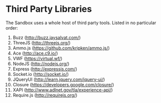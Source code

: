 # Third Party Libraries

The Sandbox uses a whole host of third party tools. Listed in no particular order:

1. Buzz (http://buzz.jaysalvat.com/)
1. ThreeJS (http://threejs.org/)
1. Ammo.js (https://github.com/kripken/ammo.js/)
1. Ace (http://ace.c9.io/)
1. VWF (https://virtual.wf/)
1. NodeJS (http://nodejs.org/)
1. Express (http://expressjs.com/)
1. Socket.io (http://socket.io/)
1. JQueryUI (http://learn.jquery.com/jquery-ui/)
1. Closure (https://developers.google.com/closure/)
1. XAPI (http://www.adlnet.gov/tla/experience-api/)
1. Require.js (http://requirejs.org/)

